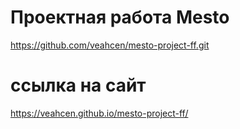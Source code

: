 # Проектная работа Mesto

https://github.com/veahcen/mesto-project-ff.git

# ссылка на сайт

https://veahcen.github.io/mesto-project-ff/

